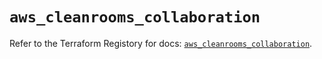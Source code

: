 # `aws_cleanrooms_collaboration`

Refer to the Terraform Registory for docs: [`aws_cleanrooms_collaboration`](https://registry.terraform.io/providers/hashicorp/aws/5.20.1/docs/resources/cleanrooms_collaboration).
